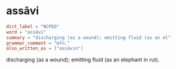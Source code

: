 # assāvi

``` toml
dict_label = "NCPED"
word = "assāvi"
summary = "discharging (as a wound); emitting fluid (as an el"
grammar_comment = "mfn."
also_written_as = ["assāvin"]
```

discharging (as a wound); emitting fluid (as an elephant in rut).

